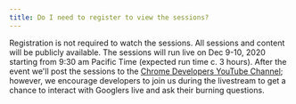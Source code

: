 ```yaml
---
title: Do I need to register to view the sessions?
---
```


Registration is not required to watch the sessions. All sessions and content will be publicly available. The sessions will run live on Dec 9-10, 2020 starting from 9:30 am Pacific Time (expected run time c. 3 hours). After the event we'll post the sessions to the <a href="https://www.youtube.com/channel/UCnUYZLuoy1rq1aVMwx4aTzw?sub_confirmation=1" target="_blank" rel="noopener noreferrer">Chrome Developers YouTube Channel</a>; however, we encourage developers to join us during the livestream to get a chance to interact with Googlers live and ask their burning questions.
